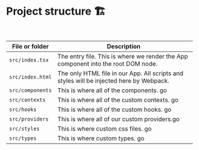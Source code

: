 # Project structure 🏗

<br>

| File or folder   | Description                                                                             |
| ---------------- | --------------------------------------------------------------------------------------- |
| `src/index.tsx`  | The entry file. This is where we render the App component into the root DOM node.       |
| `src/index.html` | The only HTML file in our App. All scripts and styles will be injected here by Webpack. |
| `src/components` | This is where all of the components. go                                                 |
| `src/contexts`   | This is where all of the custom contexts. go                                            |
| `src/hooks`      | This is where all of the custom hooks. go                                               |
| `src/providers`  | This is where all of our custom providers.go                                            |
| `src/styles`     | This is where custom css files. go                                                      |
| `src/types`      | This is where custom types. go                                                          |
